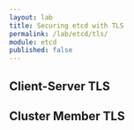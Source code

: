 ```yaml
---
layout: lab
title: Securing etcd with TLS
permalink: /lab/etcd/tls/
module: etcd
published: false
---
```


## Client-Server TLS

## Cluster Member TLS
